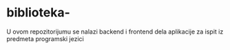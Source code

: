 # biblioteka-
U ovom repozitorijumu se nalazi backend i frontend dela aplikacije za ispit iz predmeta programski jezici
